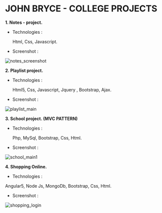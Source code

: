 # JOHN BRYCE - COLLEGE PROJECTS

**1. Notes - project.**

* Technologies :

  Html, Css, Javascript.

* Screenshot :

![notes_screenshot](https://user-images.githubusercontent.com/40452887/46908836-7ea6ae00-cf31-11e8-919d-d495c88e3510.png)

**2. Playlist project.**

*  Technologies :
   
   Html5, Css, Javascript, Jquery , Bootstrap, Ajax.

*  Screenshot : 

![playlist_main](https://user-images.githubusercontent.com/40452887/46909063-1ce84300-cf35-11e8-8212-fe4c25d21fd3.png)

**3. School project. (MVC PATTERN)**

* Technologies :

  Php, MySql, Bootstrap, Css, Html.

* Screenshot :

![school_main1](https://user-images.githubusercontent.com/40452887/46909734-d3512580-cf3f-11e8-955f-5badc903f2ab.png)

**4. Shopping Online.**

* Technologies :

Angular5, Node Js, MongoDb, Bootstrap, Css, Html.

* Screenshot :

![shopping_login](https://user-images.githubusercontent.com/40452887/50758566-39152b00-126b-11e9-802b-ac8448b79ac5.png)


